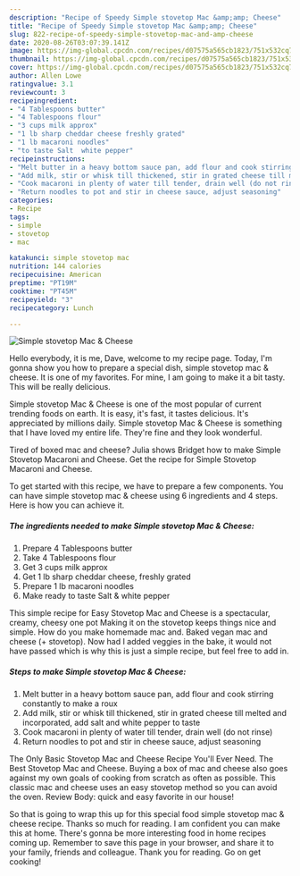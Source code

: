 ```yaml
---
description: "Recipe of Speedy Simple stovetop Mac &amp;amp; Cheese"
title: "Recipe of Speedy Simple stovetop Mac &amp;amp; Cheese"
slug: 822-recipe-of-speedy-simple-stovetop-mac-and-amp-cheese
date: 2020-08-26T03:07:39.141Z
image: https://img-global.cpcdn.com/recipes/d07575a565cb1823/751x532cq70/simple-stovetop-mac-cheese-recipe-main-photo.jpg
thumbnail: https://img-global.cpcdn.com/recipes/d07575a565cb1823/751x532cq70/simple-stovetop-mac-cheese-recipe-main-photo.jpg
cover: https://img-global.cpcdn.com/recipes/d07575a565cb1823/751x532cq70/simple-stovetop-mac-cheese-recipe-main-photo.jpg
author: Allen Lowe
ratingvalue: 3.1
reviewcount: 3
recipeingredient:
- "4 Tablespoons butter"
- "4 Tablespoons flour"
- "3 cups milk approx"
- "1 lb sharp cheddar cheese freshly grated"
- "1 lb macaroni noodles"
- "to taste Salt  white pepper"
recipeinstructions:
- "Melt butter in a heavy bottom sauce pan, add flour and cook stirring constantly to make a roux"
- "Add milk, stir or whisk till thickened, stir in grated cheese till melted and incorporated, add salt and white pepper to taste"
- "Cook macaroni in plenty of water till tender, drain well (do not rinse)"
- "Return noodles to pot and stir in cheese sauce, adjust seasoning"
categories:
- Recipe
tags:
- simple
- stovetop
- mac

katakunci: simple stovetop mac 
nutrition: 144 calories
recipecuisine: American
preptime: "PT19M"
cooktime: "PT45M"
recipeyield: "3"
recipecategory: Lunch

---
```



![Simple stovetop Mac &amp; Cheese](https://img-global.cpcdn.com/recipes/d07575a565cb1823/751x532cq70/simple-stovetop-mac-cheese-recipe-main-photo.jpg)

Hello everybody, it is me, Dave, welcome to my recipe page. Today, I'm gonna show you how to prepare a special dish, simple stovetop mac &amp; cheese. It is one of my favorites. For mine, I am going to make it a bit tasty. This will be really delicious.

Simple stovetop Mac &amp; Cheese is one of the most popular of current trending foods on earth. It is easy, it's fast, it tastes delicious. It's appreciated by millions daily. Simple stovetop Mac &amp; Cheese is something that I have loved my entire life. They're fine and they look wonderful.

Tired of boxed mac and cheese? Julia shows Bridget how to make Simple Stovetop Macaroni and Cheese. Get the recipe for Simple Stovetop Macaroni and Cheese.


To get started with this recipe, we have to prepare a few components. You can have simple stovetop mac &amp; cheese using 6 ingredients and 4 steps. Here is how you can achieve it.

<!--inarticleads1-->

##### The ingredients needed to make Simple stovetop Mac &amp; Cheese:

1. Prepare 4 Tablespoons butter
1. Take 4 Tablespoons flour
1. Get 3 cups milk approx
1. Get 1 lb sharp cheddar cheese, freshly grated
1. Prepare 1 lb macaroni noodles
1. Make ready to taste Salt &amp; white pepper


This simple recipe for Easy Stovetop Mac and Cheese is a spectacular, creamy, cheesy one pot Making it on the stovetop keeps things nice and simple. How do you make homemade mac and. Baked vegan mac and cheese (+ stovetop). Now had I added veggies in the bake, it would not have passed which is why this is just a simple recipe, but feel free to add in. 

<!--inarticleads2-->

##### Steps to make Simple stovetop Mac &amp; Cheese:

1. Melt butter in a heavy bottom sauce pan, add flour and cook stirring constantly to make a roux
1. Add milk, stir or whisk till thickened, stir in grated cheese till melted and incorporated, add salt and white pepper to taste
1. Cook macaroni in plenty of water till tender, drain well (do not rinse)
1. Return noodles to pot and stir in cheese sauce, adjust seasoning


The Only Basic Stovetop Mac and Cheese Recipe You&#39;ll Ever Need. The Best Stovetop Mac and Cheese. Buying a box of mac and cheese also goes against my own goals of cooking from scratch as often as possible. This classic mac and cheese uses an easy stovetop method so you can avoid the oven. Review Body: quick and easy favorite in our house! 

So that is going to wrap this up for this special food simple stovetop mac &amp; cheese recipe. Thanks so much for reading. I am confident you can make this at home. There's gonna be more interesting food in home recipes coming up. Remember to save this page in your browser, and share it to your family, friends and colleague. Thank you for reading. Go on get cooking!
